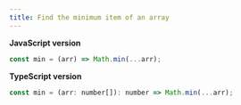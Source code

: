 ```yaml
---
title: Find the minimum item of an array
---
```


**JavaScript version**

```js
const min = (arr) => Math.min(...arr);
```

**TypeScript version**

```js
const min = (arr: number[]): number => Math.min(...arr);
```
